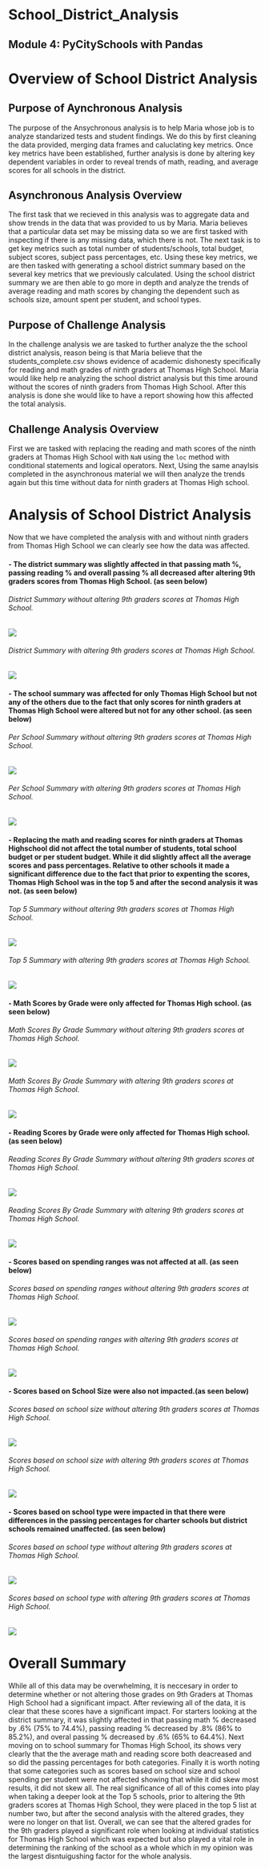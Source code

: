 # School_District_Analysis
## Module 4: PyCitySchools with Pandas

# Overview of School District Analysis

## Purpose of Aynchronous Analysis
The purpose of the Ansychronous analysis is to help Maria whose job is to analyze standarized tests and student findings. We do this by first cleaning the data provided, merging data frames and caluclating key metrics. Once key metrics have been established, further analysis is done by altering key dependent variables in order to reveal trends of math, reading, and average scores for all schools in the district.

## Asynchronous Analysis Overview
The first task that we recieved in this analysis was to aggregate data and show trends in the data that was provided to us by Maria. Maria believes that a particular data set may be missing data so we are first tasked with inspecting if there is any missing data, which there is not. The next task is to get key metrics such as total number of students/schools, total budget, subject scores, subject pass percentages, etc. Using these key metrics, we are then tasked with generating a school district summary based on the several key metrics that we previously calculated. Using the school district summary we are then able to go more in depth and analyze the trends of average reading and math scores by changing the dependent such as schools size, amount spent per student, and school types.

## Purpose of Challenge Analysis
In the challenge analysis we are tasked to further analyze the the school district analysis, reason being is that Maria believe that the students_complete.csv shows evidence of academic dishonesty specifically for reading and math grades of ninth graders at Thomas High School. Maria would like help re analyzing the school district analysis but this time around without the scores of ninth graders from Thomas High School. After this analysis is done she would like to have a report showing how this affected the total analysis. 

## Challenge Analysis Overview

First we are tasked with replacing the reading and math scores of the ninth graders at Thomas High School with `NaN` using the `loc` method with conditional statements and logical operators. Next, Using the same anaylsis completed in the asynchronous material we will then analyze the trends again but this time without data for ninth graders at Thomas High school.


# Analysis of School District Analysis
 
Now that we have completed the analysis with and without ninth graders from Thomas High School we can clearly see how the data was affected. 

#### - The district summary was slightly affected in that passing math %, passing reading % and overall passing % all decreased after altering 9th graders scores from Thomas High School. (as seen below)

###### District Summary without altering 9th graders scores at Thomas High School.

![](Resources/District_Summary/1st_Analysis.png) 

###### District Summary with altering 9th graders scores at Thomas High School.

![](Resources/District_Summary/2nd_Analysis.png) 

#### - The school summary was affected for only Thomas High School but not any of the others due to the fact that only scores for ninth graders at Thomas High School were altered but not for any other school. (as seen below)

###### Per School Summary without altering 9th graders scores at Thomas High School.

![](Resources/Per_School_Summary/1st_Analysis.png) 

###### Per School Summary with altering 9th graders scores at Thomas High School.

![](Resources/Per_School_Summary/2nd_Analysis.png) 

#### - Replacing the math and reading scores for ninth graders at Thomas Highschool did not affect the total number of students, total school budget or per student budget. While it did slightly affect all the average scores and pass percentages. Relative to other schools it made a significant difference due to the fact that prior to expenting the scores, Thomas High School was in the top 5 and after the second analysis it was not. (as seen below)

###### Top 5 Summary without altering 9th graders scores at Thomas High School.

![](Resources/Top_5/1st_Analysis.png) 

###### Top 5 Summary with altering 9th graders scores at Thomas High School.

![](Resources/Top_5/2nd_Analysis.png) 

#### - Math Scores by Grade were only affected for Thomas High school. (as seen below)

###### Math Scores By Grade Summary without altering 9th graders scores at Thomas High School.

![](Resources/Math_Scores_by_Grade/1st_Analysis.png) 

###### Math Scores By Grade Summary with altering 9th graders scores at Thomas High School.

![](Resources/Math_Scores_by_Grade/2nd_Analysis.png) 

#### - Reading Scores by Grade were only affected for Thomas High school. (as seen below)

###### Reading Scores By Grade Summary without altering 9th graders scores at Thomas High School.

![](Resources/Reading_Scores_By_Grade/1st_Analysis.png) 

###### Reading Scores By Grade Summary with altering 9th graders scores at Thomas High School.

![](Resources/Reading_Scores_By_Grade/2nd_Analysis.png) 

#### - Scores based on spending ranges was not affected at all. (as seen below)

###### Scores based on spending ranges without altering 9th graders scores at Thomas High School.

![](Resources/Scores_By_School_Spending/1st_Analysis.png) 

###### Scores based on spending ranges with altering 9th graders scores at Thomas High School.

![](Resources/Scores_By_School_Spending/2nd_Analysis.png) 

#### - Scores based on School Size were also not impacted.(as seen below)

###### Scores based on school size without altering 9th graders scores at Thomas High School.

![](Resources/Scores_By_School_Size/1st_Analysis.png) 

###### Scores based on school size with altering 9th graders scores at Thomas High School.

![](Resources/Scores_By_School_Size/2nd_Analysis.png) 

#### - Scores based on school type were impacted in that there were differences in the passing percentages for charter schools but district schools remained unaffected. (as seen below)

###### Scores based on school type without altering 9th graders scores at Thomas High School.

![](Resources/Scores_By_school_Type/1st_Analysis.png) 

###### Scores based on school type with altering 9th graders scores at Thomas High School.

![](Resources/Scores_By_school_Type/2nd_Analysis.png) 


# Overall Summary

While all of this data may be overwhelming, it is neccesary in order to determine whether or not altering those grades on 9th Graders at Thomas High School had a significant impact. After reviewing all of the data, it is clear that these scores have a significant impact. For starters looking at the district summary, it was slightly affected in that passing math % decreased by .6% (75% to 74.4%), passing reading % decreased by .8% (86% to 85.2%), and overal passing % decreased by .6% (65% to 64.4%). Next moving on to school summary for Thomas High School, its shows very clearly that the the average math and reading score both deacreased and so did the passing percentages for both categories. Finally it is worth noting that some categories such as scores based on school size and school spending per student were not affected showing that while it did skew most results, it did not skew all. The real significance of all of this comes into play when taking a deeper look at the Top 5 schools, prior to altering the 9th graders scores at Thomas High School, they were placed in the top 5 list at number two, but after the second analysis with the altered grades, they were no longer on that list. Overall, we can see that the altered grades for the 9th graders played a significant role when looking at individual statistics for Thomas High School which was expected but also played a vital role in determining the ranking of the school as a whole which in my opinion was the largest disntuigushing factor for the whole analysis.
